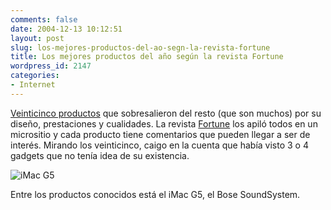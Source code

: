 ```yaml
---
comments: false
date: 2004-12-13 10:12:51
layout: post
slug: los-mejores-productos-del-ao-segn-la-revista-fortune
title: Los mejores productos del año según la revista Fortune
wordpress_id: 2147
categories:
- Internet
---
```


[Veinticinco productos](http://www.fortune.com/fortune/photoessay/0,18467,785749,00.html) que sobresalieron del resto (que son muchos) por su diseño, prestaciones y cualidades. La revista [Fortune](http://www.fortune.com/) los apiló todos en un micrositio y cada producto tiene comentarios que pueden llegar a ser de interés. Mirando los veinticinco, caigo en la cuenta que había visto 3 o 4 gadgets que no tenía idea de su existencia.





![iMac G5](http://www.minid.net/images/imacg5.png)





Entre los productos conocidos está el iMac G5, el Bose SoundSystem.





 
